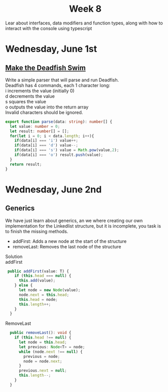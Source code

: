 <h1 align="center">Week 8</h1>

Lear about interfaces, data modifiers and function types, along with how to interact with the console using typescript

# Wednesday, June 1st
## [Make the Deadfish Swim](https://www.codewars.com/kata/51e0007c1f9378fa810002a9/train/typescript "Make the Deadfish Swim")
Write a simple parser that will parse and run Deadfish. <br>
Deadfish has 4 commands, each 1 character long: <br>
i increments the value (initially 0) <br>
d decrements the value <br>
s squares the value <br>
o outputs the value into the return array <br>
Invalid characters should be ignored. <br>

```typescript
export function parse(data: string): number[] {
  let value: number = 0;
  let result: number[] = [];
  for(let i = 0; i < data.length; i++){
    if(data[i] === 'i') value++;
    if(data[i] === 'd') value--;
    if(data[i] === 's') value = Math.pow(value,2);
    if(data[i] === 'o') result.push(value);
  }
  return result;
}
```

# Wednesday, June 2nd
## Generics
We have just learn about generics, an we where creating our own implementation for the Linkedlist structure, but it is incomplete, you task is to finish the missing methods.

- addFirst: Adds a new node at the start of the structure
- removeLast: Removes the last node of the structure

Solution <br>
addFirst 
```typescript
 public addFirst(value: T) {
    if (this.head === null) {
      this.add(value);
    } else {
      let node = new Node(value);
      node.next = this.head;
      this.head = node;
      this.length++;
    }
  }
```

RemoveLast
```typescript
  public removeLast(): void {
    if (this.head !== null) {
      let node = this.head;
      let previous: Node<T> = node;
      while (node.next !== null) {
        previous = node;
        node = node.next;
      }
      previous.next = null;
      this.length--;
    }
  }
```

